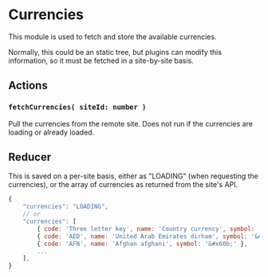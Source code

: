# Currencies

This module is used to fetch and store the available currencies.

Normally, this could be an static tree, but plugins can modify this information, so it must be fetched in a site-by-site basis.

## Actions

### `fetchCurrencies( siteId: number )`

Pull the currencies from the remote site. Does not run if the currencies are loading or already loaded.

## Reducer

This is saved on a per-site basis, either as "LOADING" (when requesting the currencies), or the array of currencies as returned from the site's API.

```js
{
	"currencies": "LOADING",
	// or
	"currencies": [
		{ code: 'Three letter key', name: 'Country currency', symbol: 'currency html symbol' },
		{ code: 'AED', name: 'United Arab Emirates dirham', symbol: '&#x62f;.&#x625;' },
		{ code: 'AFN', name: 'Afghan afghani', symbol: '&#x60b;' },
		...
	],
}
```
